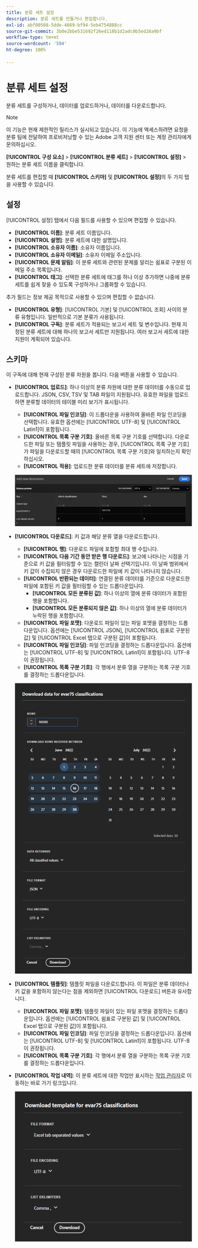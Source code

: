 ```yaml
---
title: 분류 세트 설정
description: 분류 세트를 만들거나 편집합니다.
exl-id: abf00508-5dde-4669-bf94-5eb4754888cc
source-git-commit: 3b0e2bbe531692f26ed118b1d2adc0b5ed28a9bf
workflow-type: tm+mt
source-wordcount: '594'
ht-degree: 100%

---
```


# 분류 세트 설정

분류 세트를 구성하거나, 데이터를 업로드하거나, 데이터를 다운로드합니다.

>[!NOTE]
>
>이 기능은 현재 제한적인 릴리스가 실시되고 있습니다. 이 기능에 액세스하려면 요청을 분류 팀에 전달하여 프로비저닝할 수 있는 Adobe 고객 지원 센터 또는 계정 관리자에게 문의하십시오.

**[!UICONTROL 구성 요소]** > **[!UICONTROL 분류 세트]** > **[!UICONTROL 설정]** > 원하는 분류 세트 이름을 클릭합니다.

분류 세트를 편집할 때 **[!UICONTROL 스키마]** 및 **[!UICONTROL 설정]**&#x200B;의 두 가지 탭을 사용할 수 있습니다.

## 설정

[!UICONTROL 설정] 탭에서 다음 필드를 사용할 수 있으며 편집할 수 있습니다.

* **[!UICONTROL 이름]**: 분류 세트 이름입니다.
* **[!UICONTROL 설명]**: 분류 세트에 대한 설명입니다.
* **[!UICONTROL 소유자 이름]**: 소유자 이름입니다.
* **[!UICONTROL 소유자 이메일]**: 소유자 이메일 주소입니다.
* **[!UICONTROL 문제 알림]**: 이 분류 세트와 관련된 문제를 알리는 쉼표로 구분된 이메일 주소 목록입니다.
* **[!UICONTROL 태그]**: 선택한 분류 세트에 태그를 하나 이상 추가하면 나중에 분류 세트를 쉽게 찾을 수 있도록 구성하거나 그룹화할 수 있습니다.

추가 필드는 정보 제공 목적으로 사용할 수 있으며 편집할 수 없습니다.

* **[!UICONTROL 유형]**: [!UICONTROL 기본] 및 [!UICONTROL 조회] 사이의 분류 유형입니다. 일반적으로 기본 분류가 사용됩니다.
* **[!UICONTROL 구독]**: 분류 세트가 적용되는 보고서 세트 및 변수입니다. 현재 지정된 분류 세트에 대해 하나의 보고서 세트만 지원됩니다. 여러 보고서 세트에 대한 지원이 계획되어 있습니다.

## 스키마

이 구독에 대해 현재 구성된 분류 차원을 봅니다. 다음 버튼을 사용할 수 있습니다.

* **[!UICONTROL 업로드]**: 하나 이상의 분류 차원에 대한 분류 데이터를 수동으로 업로드합니다. JSON, CSV, TSV 및 TAB 파일이 지원됩니다. 유효한 파일을 업로드하면 분류할 데이터의 테이블 미리 보기가 표시됩니다.
   * **[!UICONTROL 파일 인코딩]**: 이 드롭다운을 사용하여 올바른 파일 인코딩을 선택합니다. 유효한 옵션에는 [!UICONTROL UTF-8] 및 [!UICONTROL Latin1]이 포함됩니다.
   * **[!UICONTROL 목록 구분 기호]**: 올바른 목록 구분 기호를 선택합니다. 다운로드한 파일 또는 템플릿 파일을 사용하는 경우, [!UICONTROL 목록 구분 기호]가 파일을 다운로드할 때의 [!UICONTROL 목록 구분 기호]와 일치하는지 확인하십시오.
   * **[!UICONTROL 적용]**: 업로드한 분류 데이터를 분류 세트에 저장합니다.

   ![분류 세트 업로드](../assets/classification-set-upload.png)

* **[!UICONTROL 다운로드]**: 키 값과 해당 분류 열을 다운로드합니다.
   * **[!UICONTROL 행]**: 다운로드 파일에 포함할 최대 행 수입니다.
   * **[!UICONTROL 다음 기간 동안 받은 행 다운로드]**: 보고에 나타나는 시점을 기준으로 키 값을 필터링할 수 있는 캘린더 날짜 선택기입니다. 이 날짜 범위에서 키 값이 수집되지 않은 경우 다운로드한 파일에 키 값이 나타나지 않습니다.
   * **[!UICONTROL 반환되는 데이터]**: 연결된 분류 데이터를 기준으로 다운로드한 파일에 포함된 키 값을 필터링할 수 있는 드롭다운입니다.
      * **[!UICONTROL 모든 분류된 값]**: 하나 이상의 열에 분류 데이터가 포함된 행을 포함합니다.
      * **[!UICONTROL 모든 분류되지 않은 값]**: 하나 이상의 열에 분류 데이터가 누락된 행을 포함합니다.
   * **[!UICONTROL 파일 포맷]**: 다운로드 파일이 있는 파일 포맷을 결정하는 드롭다운입니다. 옵션에는 [!UICONTROL JSON], [!UICONTROL 쉼표로 구분된 값] 및 [!UICONTROL Excel 탭으로 구분된 값]이 포함됩니다.
   * **[!UICONTROL 파일 인코딩]**: 파일 인코딩을 결정하는 드롭다운입니다. 옵션에는 [!UICONTROL UTF-8] 및 [!UICONTROL Latin1]이 포함됩니다. UTF-8이 권장됩니다.
   * **[!UICONTROL 목록 구분 기호]**: 각 행에서 분류 열을 구분하는 목록 구분 기호를 결정하는 드롭다운입니다.

   ![분류 세트 다운로드](../assets/classification-set-download.png)

* **[!UICONTROL 템플릿]**: 템플릿 파일을 다운로드합니다. 이 파일은 분류 데이터나 키 값을 포함하지 않는다는 점을 제외하면 [!UICONTROL 다운로드] 버튼과 유사합니다.
   * **[!UICONTROL 파일 포맷]**: 템플릿 파일이 있는 파일 포맷을 결정하는 드롭다운입니다. 옵션에는 [!UICONTROL 쉼표로 구분된 값] 및 [!UICONTROL Excel 탭으로 구분된 값]이 포함됩니다.
   * **[!UICONTROL 파일 인코딩]**: 파일 인코딩을 결정하는 드롭다운입니다. 옵션에는 [!UICONTROL UTF-8] 및 [!UICONTROL Latin1]이 포함됩니다. UTF-8이 권장됩니다.
   * **[!UICONTROL 목록 구분 기호]**: 각 행에서 분류 열을 구분하는 목록 구분 기호를 결정하는 드롭다운입니다.
* **[!UICONTROL 작업 내역]**: 이 분류 세트에 대한 작업만 표시하는 [작업 관리자](job-manager.md)로 이동하는 바로 가기 링크입니다.

   ![분류 세트 템플릿](../assets/classification-set-template.png)
